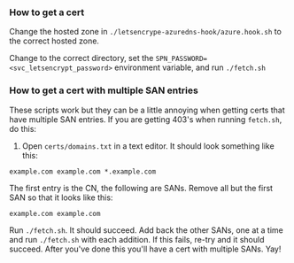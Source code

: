 ### How to get a cert

Change the hosted zone in `./letsencrype-azuredns-hook/azure.hook.sh` to the correct hosted zone.

Change to the correct directory, set the `SPN_PASSWORD=<svc_letsencrypt_password>` environment variable, and run `./fetch.sh`

### How to get a cert with multiple SAN entries

These scripts work but they can be a little annoying when getting certs that have multiple SAN entries. If you are getting 403's when running `fetch.sh`, do this:

1. Open `certs/domains.txt` in a text editor. It should look something like this:

```
example.com example.com *.example.com
```

The first entry is the CN, the following are SANs. Remove all but the first SAN so that it looks like this:

```
example.com example.com
```

Run `./fetch.sh`. It should succeed. Add back the other SANs, one at a time and run `./fetch.sh` with each addition. If this fails, re-try and it should succeed. After you've done this you'll have a cert with multiple SANs. Yay!

